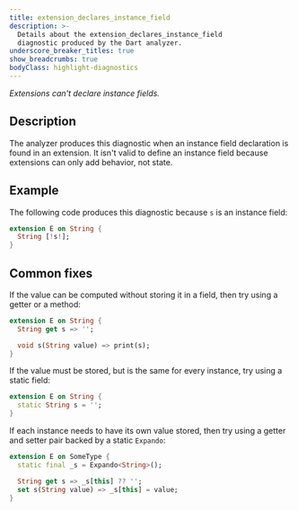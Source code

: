 ```yaml
---
title: extension_declares_instance_field
description: >-
  Details about the extension_declares_instance_field
  diagnostic produced by the Dart analyzer.
underscore_breaker_titles: true
show_breadcrumbs: true
bodyClass: highlight-diagnostics
---
```


_Extensions can't declare instance fields._

## Description

The analyzer produces this diagnostic when an instance field declaration is
found in an extension. It isn't valid to define an instance field because
extensions can only add behavior, not state.

## Example

The following code produces this diagnostic because `s` is an instance
field:

```dart
extension E on String {
  String [!s!];
}
```

## Common fixes

If the value can be computed without storing it in a field, then try
using a getter or a method:

```dart
extension E on String {
  String get s => '';

  void s(String value) => print(s);
}
```

If the value must be stored, but is the same for every instance,
try using a static field:

```dart
extension E on String {
  static String s = '';
}
```

If each instance needs to have its own value stored, then try
using a getter and setter pair backed by a static `Expando`:

```dart
extension E on SomeType {
  static final _s = Expando<String>();

  String get s => _s[this] ?? '';
  set s(String value) => _s[this] = value;
}
```
